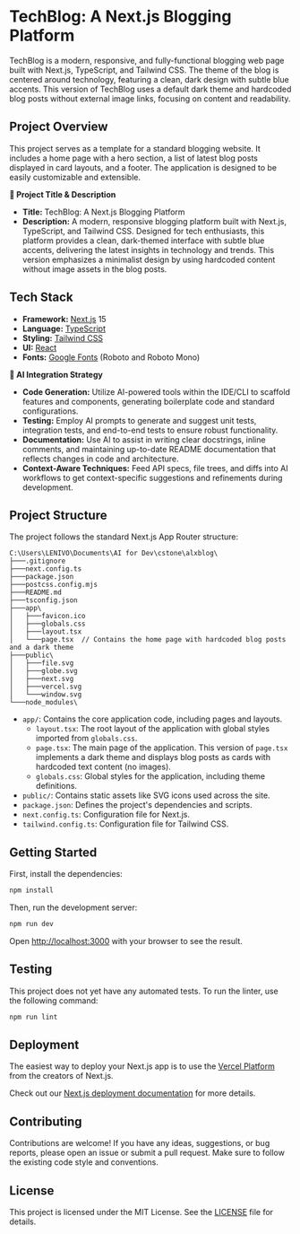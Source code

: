 # TechBlog: A Next.js Blogging Platform

TechBlog is a modern, responsive, and fully-functional blogging web page built with Next.js, TypeScript, and Tailwind CSS. The theme of the blog is centered around technology, featuring a clean, dark design with subtle blue accents. This version of TechBlog uses a default dark theme and hardcoded blog posts without external image links, focusing on content and readability.

## Project Overview

This project serves as a template for a standard blogging website. It includes a home page with a hero section, a list of latest blog posts displayed in card layouts, and a footer. The application is designed to be easily customizable and extensible.

**🔖 Project Title & Description**

- **Title:** TechBlog: A Next.js Blogging Platform
- **Description:** A modern, responsive blogging platform built with Next.js, TypeScript, and Tailwind CSS. Designed for tech enthusiasts, this platform provides a clean, dark-themed interface with subtle blue accents, delivering the latest insights in technology and trends. This version emphasizes a minimalist design by using hardcoded content without image assets in the blog posts.

## Tech Stack

*   **Framework:** [Next.js](https://nextjs.org/) 15
*   **Language:** [TypeScript](https://www.typescriptlang.org/)
*   **Styling:** [Tailwind CSS](https://tailwindcss.com/)
*   **UI:** [React](https://react.dev/)
*   **Fonts:** [Google Fonts](https://fonts.google.com/) (Roboto and Roboto Mono)

**🧠 AI Integration Strategy**
- **Code Generation:** Utilize AI-powered tools within the IDE/CLI to scaffold features and components, generating boilerplate code and standard configurations.
- **Testing:** Employ AI prompts to generate and suggest unit tests, integration tests, and end-to-end tests to ensure robust functionality.
- **Documentation:** Use AI to assist in writing clear docstrings, inline comments, and maintaining up-to-date README documentation that reflects changes in code and architecture.
- **Context-Aware Techniques:** Feed API specs, file trees, and diffs into AI workflows to get context-specific suggestions and refinements during development.

## Project Structure

The project follows the standard Next.js App Router structure:

```
C:\Users\LENIVO\Documents\AI for Dev\cstone\alxblog\
├───.gitignore
├───next.config.ts
├───package.json
├───postcss.config.mjs
├───README.md
├───tsconfig.json
├───app\
│   ├───favicon.ico
│   ├───globals.css
│   ├───layout.tsx
│   └───page.tsx  // Contains the home page with hardcoded blog posts and a dark theme
├───public\
│   ├───file.svg
│   ├───globe.svg
│   ├───next.svg
│   ├───vercel.svg
│   └───window.svg
└───node_modules\
```

*   `app/`: Contains the core application code, including pages and layouts.
    *   `layout.tsx`: The root layout of the application with global styles imported from `globals.css`.
    *   `page.tsx`: The main page of the application. This version of `page.tsx` implements a dark theme and displays blog posts as cards with hardcoded text content (no images).
    *   `globals.css`: Global styles for the application, including theme definitions.
*   `public/`: Contains static assets like SVG icons used across the site.
*   `package.json`: Defines the project's dependencies and scripts.
*   `next.config.ts`: Configuration file for Next.js.
*   `tailwind.config.ts`: Configuration file for Tailwind CSS.

## Getting Started

First, install the dependencies:

```bash
npm install
```

Then, run the development server:

```bash
npm run dev
```

Open [http://localhost:3000](http://localhost:3000) with your browser to see the result.

## Testing

This project does not yet have any automated tests. To run the linter, use the following command:

```bash
npm run lint
```

## Deployment

The easiest way to deploy your Next.js app is to use the [Vercel Platform](https://vercel.com/new?utm_medium=default-template&filter=next.js&utm_source=create-next-app&utm_campaign=create-next-app-readme) from the creators of Next.js.

Check out our [Next.js deployment documentation](https://nextjs.org/docs/app/building-your-application/deploying) for more details.

## Contributing

Contributions are welcome! If you have any ideas, suggestions, or bug reports, please open an issue or submit a pull request. Make sure to follow the existing code style and conventions.

## License

This project is licensed under the MIT License. See the [LICENSE](LICENSE) file for details.
